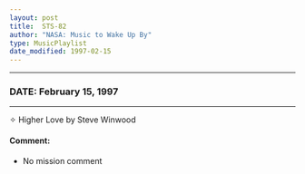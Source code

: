 ```yaml
---
layout: post
title:  STS-82
author: "NASA: Music to Wake Up By"
type: MusicPlaylist
date_modified: 1997-02-15
---
```


----
### DATE: February 15, 1997
----
✧ Higher Love by Steve Winwood

#### Comment:
* No mission comment

